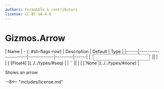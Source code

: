 ```yaml
---
authors: Formabble & contributors
license: CC-BY-SA-4.0
---
```



# Gizmos.Arrow

<div class="sh-parameters" markdown="1">
| Name | - {: #sh-flags-row} | Description | Default | Type |
|------|---------------------|-------------|---------|------|
| `<input>` || | | [`[Float4]`](../../types/#seq) |
| `<output>` || | | [`None`](../../types/#none) |

</div>

Shows an arrow

--8<-- "includes/license.md"

